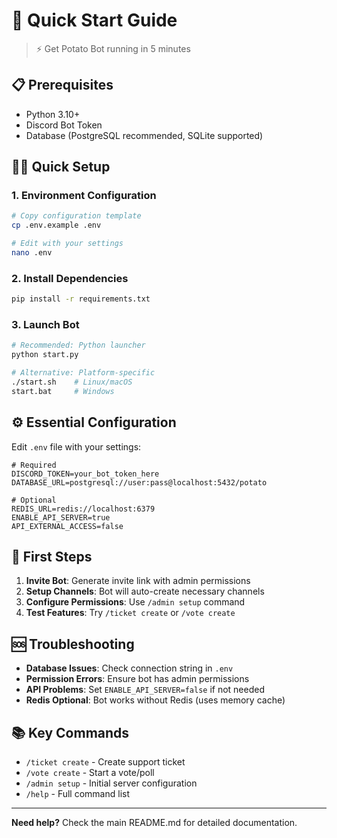 # 🚀 Quick Start Guide

> ⚡ Get Potato Bot running in 5 minutes

## 📋 Prerequisites

- Python 3.10+
- Discord Bot Token
- Database (PostgreSQL recommended, SQLite supported)

## 🏃‍♂️ Quick Setup

### 1. Environment Configuration
```bash
# Copy configuration template
cp .env.example .env

# Edit with your settings
nano .env
```

### 2. Install Dependencies
```bash
pip install -r requirements.txt
```

### 3. Launch Bot
```bash
# Recommended: Python launcher
python start.py

# Alternative: Platform-specific
./start.sh    # Linux/macOS
start.bat     # Windows
```

## ⚙️ Essential Configuration

Edit `.env` file with your settings:

```env
# Required
DISCORD_TOKEN=your_bot_token_here
DATABASE_URL=postgresql://user:pass@localhost:5432/potato

# Optional
REDIS_URL=redis://localhost:6379
ENABLE_API_SERVER=true
API_EXTERNAL_ACCESS=false
```

## 🎯 First Steps

1. **Invite Bot**: Generate invite link with admin permissions
2. **Setup Channels**: Bot will auto-create necessary channels
3. **Configure Permissions**: Use `/admin setup` command
4. **Test Features**: Try `/ticket create` or `/vote create`

## 🆘 Troubleshooting

- **Database Issues**: Check connection string in `.env`
- **Permission Errors**: Ensure bot has admin permissions
- **API Problems**: Set `ENABLE_API_SERVER=false` if not needed
- **Redis Optional**: Bot works without Redis (uses memory cache)

## 📚 Key Commands

- `/ticket create` - Create support ticket
- `/vote create` - Start a vote/poll
- `/admin setup` - Initial server configuration
- `/help` - Full command list

---

**Need help?** Check the main README.md for detailed documentation.